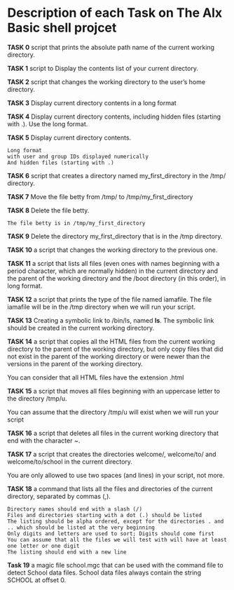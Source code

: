 # Description of each Task on The Alx Basic shell projcet


__TASK 0__ script that prints the absolute path name of the current working directory.

__TASK 1__ script to Display the contents list of your current directory.

__TASK 2__ script that changes the working directory to the user’s home directory.

__TASK 3__ Display current directory contents in a long format

__TASK 4__ Display current directory contents, including hidden files (starting with .). Use the long format.

__TASK 5__ Display current directory contents.

    Long format
    with user and group IDs displayed numerically
    And hidden files (starting with .)

__TASK 6__  script that creates a directory named my_first_directory in the /tmp/ directory.

__TASK 7__ Move the file betty from /tmp/ to /tmp/my_first_directory

__TASK 8__ Delete the file betty.

    The file betty is in /tmp/my_first_directory


__TASK 9__ Delete the directory my_first_directory that is in the /tmp directory. 

__TASK 10__ a script that changes the working directory to the previous one.

__TASK 11__ a script that lists all files (even ones with names beginning with a period character, which are normally hidden) in the current directory and the parent of the working directory and the /boot directory (in this order), in long format.

__TASK 12__  a script that prints the type of the file named iamafile. The file iamafile will be in the /tmp directory when we will run your script.

__TASK 13__ Creating a symbolic link to /bin/ls, named __ls__. The symbolic link should be created in the current working directory. 

__TASK 14__ a script that copies all the HTML files from the current working directory to the parent of the working directory, but only copy files that did not exist in the parent of the working directory or were newer than the versions in the parent of the working directory.

You can consider that all HTML files have the extension .html

__TASK 15__ a script that moves all files beginning with an uppercase letter to the directory /tmp/u.

You can assume that the directory /tmp/u will exist when we will run your script

__TASK 16__ a script that deletes all files in the current working directory that end with the character ~.

__TASK 17__  a script that creates the directories welcome/, welcome/to/ and welcome/to/school in the current directory.

You are only allowed to use two spaces (and lines) in your script, not more.

__TASK 18__ a command that lists all the files and directories of the current directory, separated by commas (,).

    Directory names should end with a slash (/)
    Files and directories starting with a dot (.) should be listed
    The listing should be alpha ordered, except for the directories . and .. which should be listed at the very beginning
    Only digits and letters are used to sort; Digits should come first
    You can assume that all the files we will test with will have at least one letter or one digit
    The listing should end with a new line

__Task 19__  a magic file school.mgc that can be used with the command file to detect School data files. School data files always contain the string SCHOOL at offset 0.